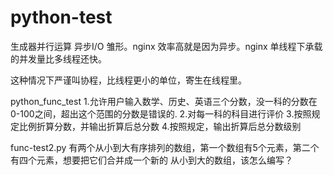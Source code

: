 # python-test

生成器并行运算
异步I/O 雏形。nginx 效率高就是因为异步。nginx 单线程下承载的并发量比多线程还快。

这种情况下严谨叫协程，比线程更小的单位，寄生在线程里。


python_func_test
1.允许用户输入数学、历史、英语三个分数，没一科的分数在0-100之间，超出这个范围的分数是错误的.
2.对每一科的科目进行评价
3.按照规定比例折算分数，并输出折算后总分数
4.按照规定，输出折算后总分数级别

func-test2.py
有两个从小到大有序排列的数组，第一个数组有5个元素，第二个有四个元素，想要把它们合并成一个新的
从小到大的数组，该怎么编写？

